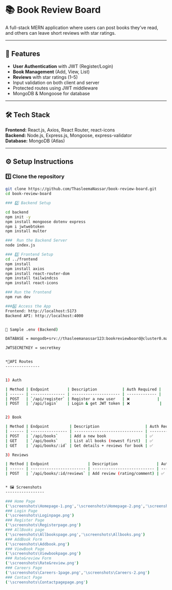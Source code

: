 # 📚 Book Review Board

A full-stack MERN application where users can post books they’ve read, and others can leave short reviews with star ratings.

---

## 🚀 Features
- **User Authentication** with JWT (Register/Login)
- **Book Management** (Add, View, List)
- **Reviews** with star ratings (1–5)
- Input validation on both client and server
- Protected routes using JWT middleware
- MongoDB & Mongoose for database

---

## 🛠 Tech Stack
**Frontend:** React.js, Axios, React Router, react-icons  
**Backend:** Node.js, Express.js, Mongoose, express-validator  
**Database:** MongoDB (Atlas)  

---

## ⚙️ Setup Instructions

### 1️⃣ Clone the repository

```bash
git clone https://github.com/ThasleemaNassar/book-review-board.git
cd book-review-board

### 2️⃣ Backend Setup

cd backend
npm init -y
npm install mongoose dotenv express
npm i jwtwebtoken
npm install multer

###  Run the Backend Server
node index.js

### 3️⃣ Frontend Setup
cd ../frontend
npm install
npm install axios
npm install react-router-dom
npm install tailwindcss
npm install react-icons

### Run the frontend
npm run dev

###4️⃣ Access the App
Frontend: http://localhost:5173
Backend API: http://localhost:4000


📄 Sample .env (Backend)

DATABASE = mongodb+srv://thasleemanassar123:bookreviewboard@cluster0.maelrxl.mongodb.net/bookreview?retryWrites=true&w=majority&appName=Cluster0

JWTSECRETKEY = secretkey


*🔌API Routes
---------------


1) Auth

| Method | Endpoint        | Description           | Auth Required |
| ------ | --------------- | --------------------- | ------------- |
| POST   | `/api/register` | Register a new user   | ❌            |
| POST   | `/api/login`    | Login & get JWT token | ❌             |


2) Book

| Method | Endpoint         | Description                    | Auth Required |
| ------ | ---------------- | ------------------------------ | ------------- |
| POST   | `/api/books`     | Add a new book                 | ✅            |
| GET    | `/api/books`     | List all books (newest first)  | ✅            |
| GET    | `/api/books/:id` | Get details + reviews for book | ✅            |

3) Reviews

| Method | Endpoint                 | Description                 | Auth Required |
| ------ | ------------------------ | --------------------------- | ------------- |
| POST   | `/api/books/:id/reviews` | Add review (rating/comment) | ✅            |


* 🖼 Screenshots
-----------------

### Home Page
('\screenshots\Homepage-1.png','\screenshots\Homepage-2.png','\screenshots\Homepage-3.png')
### Login Page
('\screenshots\Loginpage.png')
### Register Page
('\screenshots\Registerpage.png')
### AllBooks page
('\screenshots\Allbookspage.png','\screenshots\Allbooks.png')
### AddBook Form
('\screenshots\Addbook.png')
### ViewBook Page
('\screenshots\Viewbookpage.png')
### Rate&review Form
('\screenshots\Rate&review.png')
### Careers Page
('\screenshots\Careers-1page.png','\screenshots\Careers-2.png')
### Contact Page
('\screenshots\Contactpagepage.png')

